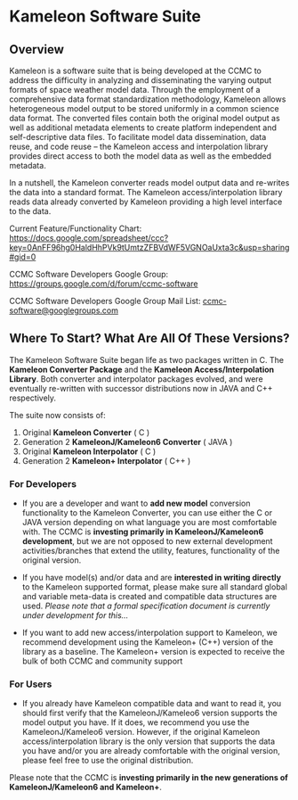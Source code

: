 # Kameleon Software Suite #

## Overview ##

Kameleon is a software suite that is being developed at the CCMC to address the difficulty in analyzing and disseminating the varying output formats of space weather model data.  Through the employment of a comprehensive data format standardization methodology, Kameleon allows heterogeneous model output to be stored uniformly in a common science data format.  The converted files contain both the original model output as well as additional metadata elements to create platform independent and self-descriptive data files.  To facilitate model data dissemination, data reuse, and code reuse – the Kameleon access and interpolation library provides direct access to both the model data as well as the embedded metadata.

In a nutshell, the Kameleon converter reads model output data and re-writes the data into a standard format.  The Kameleon access/interpolation library reads data already converted by Kameleon providing a high level interface to the data.

Current Feature/Functionality Chart: https://docs.google.com/spreadsheet/ccc?key=0AnFF96hg0HaldHhPVk9tUmtzZFBVdWF5VGNOaUxta3c&usp=sharing#gid=0

CCMC Software Developers Google Group:
https://groups.google.com/d/forum/ccmc-software

CCMC Software Developers Google Group Mail List: ccmc-software@googlegroups.com

## Where To Start?  What Are All Of These Versions? ##

The Kameleon Software Suite began life as two packages written in C.  The **Kameleon Converter Package** and the **Kameleon Access/Interpolation Library**.  Both converter and interpolator packages evolved, and were eventually re-written with successor distributions now in JAVA and C++ respectively.

The suite now consists of:

  1. Original **Kameleon Converter** ( C )
  1. Generation 2 **KameleonJ/Kameleon6 Converter** ( JAVA )
  1. Original **Kameleon Interpolator** ( C )
  1. Generation 2 **Kameleon+ Interpolator** ( C++ )


### For Developers ###

  * If you are a developer and want to **add new model** conversion functionality to the Kameleon Converter, you can use either the C or JAVA version depending on what language you are most comfortable with.  The CCMC is **investing primarily in KameleonJ/Kameleon6 development**, but we are not opposed to new external development activities/branches that extend the utility, features, functionality of the original version.

  * If you have model(s) and/or data and are **interested in writing directly** to the Kameleon supported format, please make sure all standard global and variable meta-data is created and compatible data structures are used.  _Please note that a formal specification document is currently under development for this..._

  * If you want to add new access/interpolation support to Kameleon, we recommend development using the Kameleon+ (C++) version of the library as a baseline.  The Kameleon+ version is expected to receive the bulk of both CCMC and community support

### For Users ###

  * If you already have Kameleon compatible data and want to read it, you should first verify that the KameleonJ/Kameleo6 version supports the model output you have.  If it does, we recommend you use the KameleonJ/Kameleo6 version.  However, if the original Kameleon access/interpolation library is the only version that supports the data you have and/or you are already comfortable with the original version, please feel free to use the original distribution.

Please note that the CCMC is **investing primarily in the new generations of KameleonJ/Kameleon6 and Kameleon+**.